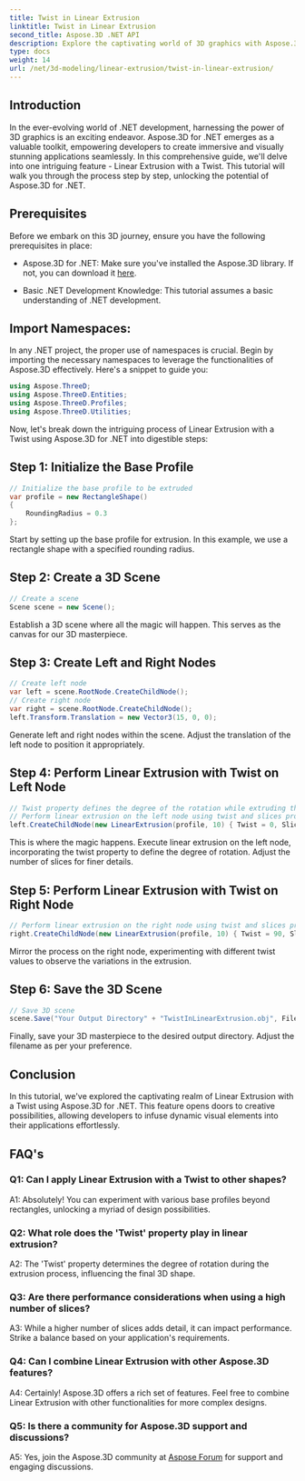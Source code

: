 ```yaml
---
title: Twist in Linear Extrusion
linktitle: Twist in Linear Extrusion
second_title: Aspose.3D .NET API
description: Explore the captivating world of 3D graphics with Aspose.3D for .NET. Learn step by step Linear Extrusion with a Twist.
type: docs
weight: 14
url: /net/3d-modeling/linear-extrusion/twist-in-linear-extrusion/
---
```

## Introduction

In the ever-evolving world of .NET development, harnessing the power of 3D graphics is an exciting endeavor. Aspose.3D for .NET emerges as a valuable toolkit, empowering developers to create immersive and visually stunning applications seamlessly. In this comprehensive guide, we'll delve into one intriguing feature - Linear Extrusion with a Twist. This tutorial will walk you through the process step by step, unlocking the potential of Aspose.3D for .NET.

## Prerequisites

Before we embark on this 3D journey, ensure you have the following prerequisites in place:

- Aspose.3D for .NET: Make sure you've installed the Aspose.3D library. If not, you can download it [here](https://releases.aspose.com/3d/net/).

- Basic .NET Development Knowledge: This tutorial assumes a basic understanding of .NET development.

## Import Namespaces:

In any .NET project, the proper use of namespaces is crucial. Begin by importing the necessary namespaces to leverage the functionalities of Aspose.3D effectively. Here's a snippet to guide you:

```csharp
using Aspose.ThreeD;
using Aspose.ThreeD.Entities;
using Aspose.ThreeD.Profiles;
using Aspose.ThreeD.Utilities;
```

Now, let's break down the intriguing process of Linear Extrusion with a Twist using Aspose.3D for .NET into digestible steps:

## Step 1: Initialize the Base Profile

```csharp
// Initialize the base profile to be extruded
var profile = new RectangleShape()
{
    RoundingRadius = 0.3
};
```

Start by setting up the base profile for extrusion. In this example, we use a rectangle shape with a specified rounding radius.

## Step 2: Create a 3D Scene

```csharp
// Create a scene 
Scene scene = new Scene();
```

Establish a 3D scene where all the magic will happen. This serves as the canvas for our 3D masterpiece.

## Step 3: Create Left and Right Nodes

```csharp
// Create left node
var left = scene.RootNode.CreateChildNode();
// Create right node
var right = scene.RootNode.CreateChildNode();
left.Transform.Translation = new Vector3(15, 0, 0);
```

Generate left and right nodes within the scene. Adjust the translation of the left node to position it appropriately.

## Step 4: Perform Linear Extrusion with Twist on Left Node

```csharp
// Twist property defines the degree of the rotation while extruding the profile
// Perform linear extrusion on the left node using twist and slices property
left.CreateChildNode(new LinearExtrusion(profile, 10) { Twist = 0, Slices = 100 });
```

This is where the magic happens. Execute linear extrusion on the left node, incorporating the twist property to define the degree of rotation. Adjust the number of slices for finer details.

## Step 5: Perform Linear Extrusion with Twist on Right Node

```csharp
// Perform linear extrusion on the right node using twist and slices property
right.CreateChildNode(new LinearExtrusion(profile, 10) { Twist = 90, Slices = 100 });
```

Mirror the process on the right node, experimenting with different twist values to observe the variations in the extrusion.

## Step 6: Save the 3D Scene

```csharp
// Save 3D scene
scene.Save("Your Output Directory" + "TwistInLinearExtrusion.obj", FileFormat.WavefrontOBJ);
```

Finally, save your 3D masterpiece to the desired output directory. Adjust the filename as per your preference.

## Conclusion

In this tutorial, we've explored the captivating realm of Linear Extrusion with a Twist using Aspose.3D for .NET. This feature opens doors to creative possibilities, allowing developers to infuse dynamic visual elements into their applications effortlessly.

## FAQ's

### Q1: Can I apply Linear Extrusion with a Twist to other shapes?

A1: Absolutely! You can experiment with various base profiles beyond rectangles, unlocking a myriad of design possibilities.

### Q2: What role does the 'Twist' property play in linear extrusion?

A2: The 'Twist' property determines the degree of rotation during the extrusion process, influencing the final 3D shape.

### Q3: Are there performance considerations when using a high number of slices?

A3: While a higher number of slices adds detail, it can impact performance. Strike a balance based on your application's requirements.

### Q4: Can I combine Linear Extrusion with other Aspose.3D features?

A4: Certainly! Aspose.3D offers a rich set of features. Feel free to combine Linear Extrusion with other functionalities for more complex designs.

### Q5: Is there a community for Aspose.3D support and discussions?

A5: Yes, join the Aspose.3D community at [Aspose Forum](https://forum.aspose.com/c/3d/18) for support and engaging discussions.
